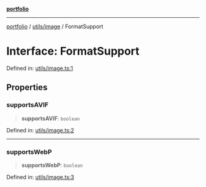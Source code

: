 [**portfolio**](../../../README.md)

***

[portfolio](../../../modules.md) / [utils/image](../README.md) / FormatSupport

# Interface: FormatSupport

Defined in: [utils/image.ts:1](https://github.com/tnorlund/Portfolio/blob/a83016b1a210f1190bf8ba4e72776be7bbd9e3ab/portfolio/utils/image.ts#L1)

## Properties

### supportsAVIF

> **supportsAVIF**: `boolean`

Defined in: [utils/image.ts:2](https://github.com/tnorlund/Portfolio/blob/a83016b1a210f1190bf8ba4e72776be7bbd9e3ab/portfolio/utils/image.ts#L2)

***

### supportsWebP

> **supportsWebP**: `boolean`

Defined in: [utils/image.ts:3](https://github.com/tnorlund/Portfolio/blob/a83016b1a210f1190bf8ba4e72776be7bbd9e3ab/portfolio/utils/image.ts#L3)
